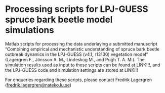 # Processing scripts for LPJ-GUESS spruce bark beetle model simulations

Matlab scripts for processing the data underlaying a submitted manuscript “Combining empirical and mechanistic understanding of spruce bark beetle outbreak dynamics in the LPJ-GUESS (v4.1, r13130) vegetation model” (Lagergren F., Jönsson A. M., Lindeskog M., and Pugh T. A. M.). The simulation results used as input to these scripts can be found at LINK!!!, and the LPJ-GUESS code and simulation settings are stored at LINK!!!

For enqueries regarding these scripts, please contact Fredrik Lagergren (fredrik.lagergren@nateko.lu.se)
